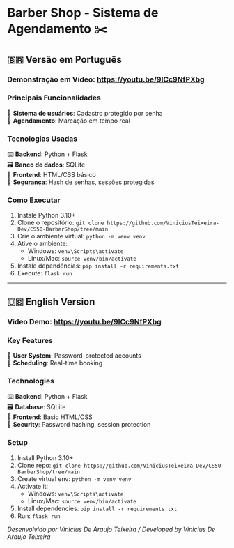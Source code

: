 # Barber Shop - Sistema de Agendamento ✂️

## 🇧🇷 Versão em Português

### Demonstração em Vídeo: https://youtu.be/9ICc9NfPXbg

### Principais Funcionalidades
🔐 **Sistema de usuários**: Cadastro protegido por senha  
📅 **Agendamento**: Marcação em tempo real  

### Tecnologias Usadas
⌨️ **Backend**: Python + Flask  
🗃️ **Banco de dados**: SQLite  
💄 **Frontend**: HTML/CSS básico  
🔐 **Segurança**: Hash de senhas, sessões protegidas

### Como Executar
1. Instale Python 3.10+
2. Clone o repositório: `git clone https://github.com/ViniciusTeixeira-Dev/CS50-BarberShop/tree/main`
3. Crie o ambiente virtual: `python -m venv venv`
4. Ative o ambiente:
   - Windows: `venv\Scripts\activate`
   - Linux/Mac: `source venv/bin/activate`
5. Instale dependências: `pip install -r requirements.txt`
6. Execute: `flask run`

----------------------------------------------------------------------

## 🇺🇸 English Version

### Video Demo: https://youtu.be/9ICc9NfPXbg

### Key Features
🔐 **User System**: Password-protected accounts  
📅 **Scheduling**: Real-time booking  

### Technologies
⌨️ **Backend**: Python + Flask  
🗃️ **Database**: SQLite  
💄 **Frontend**: Basic HTML/CSS  
🔐 **Security**: Password hashing, session protection

### Setup
1. Install Python 3.10+
2. Clone repo: `git clone https://github.com/ViniciusTeixeira-Dev/CS50-BarberShop/tree/main`
3. Create virtual env: `python -m venv venv`
4. Activate it:
   - Windows: `venv\Scripts\activate`
   - Linux/Mac: `source venv/bin/activate`
5. Install dependencies: `pip install -r requirements.txt`
6. Run: `flask run`

*Desenvolvido por Vinicius De Araujo Teixeira / Developed by Vinicius De Araujo Teixeira*
